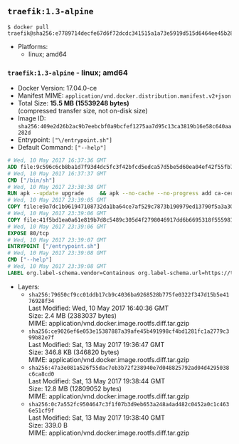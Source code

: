 ## `traefik:1.3-alpine`

```console
$ docker pull traefik@sha256:e7789714decfe67d6f72dcdc341515a1a73e5919d515d6464ee45b28d477a9ec
```

-	Platforms:
	-	linux; amd64

### `traefik:1.3-alpine` - linux; amd64

-	Docker Version: 17.04.0-ce
-	Manifest MIME: `application/vnd.docker.distribution.manifest.v2+json`
-	Total Size: **15.5 MB (15539248 bytes)**  
	(compressed transfer size, not on-disk size)
-	Image ID: `sha256:409e2d26b2ac9b7eebcbf0a9bcfef1275aa7d95c13ca3819b16e58c640aa282d`
-	Entrypoint: `["\/entrypoint.sh"]`
-	Default Command: `["--help"]`

```dockerfile
# Wed, 10 May 2017 16:37:36 GMT
ADD file:9c596c6cb8ba1d7f93d4dc5fc3f42bfcd5edca57d5be5d60ea04ef42f55fb7a8 in / 
# Wed, 10 May 2017 16:37:37 GMT
CMD ["/bin/sh"]
# Wed, 10 May 2017 23:38:38 GMT
RUN apk --update upgrade     && apk --no-cache --no-progress add ca-certificates     && rm -rf /var/cache/apk/*
# Wed, 10 May 2017 23:39:05 GMT
COPY file:e9a7dc1b961947108732da1ba64ce7af529c7873b190979ed13790f5a3a30266 in /usr/local/bin/ 
# Wed, 10 May 2017 23:39:06 GMT
COPY file:41f5bd1ea0a61e819b7d8c5489c305d4f2798046917dd6b6695318f555981727 in / 
# Wed, 10 May 2017 23:39:06 GMT
EXPOSE 80/tcp
# Wed, 10 May 2017 23:39:07 GMT
ENTRYPOINT ["/entrypoint.sh"]
# Wed, 10 May 2017 23:39:08 GMT
CMD ["--help"]
# Wed, 10 May 2017 23:39:08 GMT
LABEL org.label-schema.vendor=Containous org.label-schema.url=https://traefik.io org.label-schema.name=Traefik org.label-schema.description=A modern reverse-proxy org.label-schema.version=v1.3.0-rc1 org.label-schema.docker.schema-version=1.0
```

-	Layers:
	-	`sha256:79650cf9cc01ddb17cb9c4036ba9268528b775fe0322f347d15b5e4176928f34`  
		Last Modified: Wed, 10 May 2017 16:40:36 GMT  
		Size: 2.4 MB (2383037 bytes)  
		MIME: application/vnd.docker.image.rootfs.diff.tar.gzip
	-	`sha256:ce9026ef6e053e15387887a39afe45b491998cf4bd1281fc1a2779c399b82e7f`  
		Last Modified: Sat, 13 May 2017 19:36:47 GMT  
		Size: 346.8 KB (346820 bytes)  
		MIME: application/vnd.docker.image.rootfs.diff.tar.gzip
	-	`sha256:47a3e081a526f55dac7eb3b72f238940e7d048825792ad04d4295038c6ca8cd0`  
		Last Modified: Sat, 13 May 2017 19:38:44 GMT  
		Size: 12.8 MB (12809052 bytes)  
		MIME: application/vnd.docker.image.rootfs.diff.tar.gzip
	-	`sha256:0c7a552fc9504647c3f1f07b3d9eb653a248a4ad482c0452a0c1c4636e51cf9f`  
		Last Modified: Sat, 13 May 2017 19:38:40 GMT  
		Size: 339.0 B  
		MIME: application/vnd.docker.image.rootfs.diff.tar.gzip
